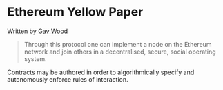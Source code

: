 # Ethereum Yellow Paper

Written by [Gav Wood][1]

> Through this protocol one can implement a node on the Ethereum network and join others in a decentralised, secure, social operating system. 

Contracts may be authored in order to algorithmically specify and autonomously enforce rules of interaction. 

[1]: gavwood.com/Paper.pdf